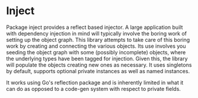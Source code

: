 # Inject

Package inject provides a reflect based injector. A large application built with dependency injection in mind will typically involve the boring work of setting up the object graph. This library attempts to take care of this boring work by creating and connecting the various objects. Its use involves you seeding the object graph with some (possibly incomplete) objects, where the underlying types have been tagged for injection. Given this, the library will populate the objects creating new ones as necessary. It uses singletons by default, supports optional private instances as well as named instances.

It works using Go's reflection package and is inherently limited in what it can do as opposed to a code-gen system with respect to private fields.
